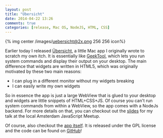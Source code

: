 ```yaml
---
layout: post
title: "Übersicht"
date: 2014-04-22 13:26
comments: true
categories: [release, Mac OS, NodeJS, HTML, CSS]
---
```


{% img center /images/uebersicht@2x.png 256 256 icon%}

Earlier today I released [Übersicht](http://tracesof.net/uebersicht/), a little Mac app I originally wrote to scratch my own itch. It is essentially like [GeekTool](http://projects.tynsoe.org/en/geektool/), which lets you run system commands and display their output on your desktop. The main difference that widgets are written in HTML5, which was originally motivated by these two main reasons:

  * I can plug in a different monitor without my widgets breaking
  * I can easily write my own widgets

So in essence the app is just a large WebView that is glued to your desktop and widgets are little snippets of HTML+CSS+JS. Of course you can't run system commands from within a WebView, so the app comes with a NodeJs backend. For more details on that, you can checkout out the [slides](http://slides.com/felixhageloh/node-native) for my talk at the local Amsterdam JavaScript Meetup.

Of course, also checkout the [app itself](http://tracesof.net/uebersicht/). It is released under the GPL license and the code can be found on [GitHub](https://github.com/felixhageloh/uebersicht)!


